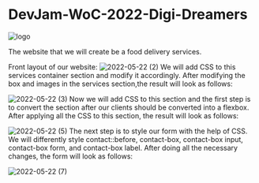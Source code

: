 # DevJam-WoC-2022-Digi-Dreamers
![logo](https://user-images.githubusercontent.com/97392986/169671470-9777c4ec-bb77-4733-8199-4fd7707c4d06.png)

The website that we will create be a food delivery services.

Front layout of our website:
![2022-05-22 (2)](https://user-images.githubusercontent.com/97392986/169671166-88877a0c-e898-4011-abc1-4b9b23e1e578.png)
We will add CSS to this services container section and modify it accordingly. After modifying the box and images in the services section,the result will look as follows:

![2022-05-22 (3)](https://user-images.githubusercontent.com/97392986/169671248-76fac306-1075-4251-9dfd-da1a84a18613.png)
Now we will add CSS to this section and the first step is to convert the section after our clients should be converted into a flexbox. After applying all the CSS to this section, the result will look as follows:

![2022-05-22 (5)](https://user-images.githubusercontent.com/97392986/169671308-ed2020b1-671d-4215-8888-17b788e4c940.png)
The next step is to style our form with the help of CSS. We will differently style contact::before, contact-box, contact-box input, contact-box form, and contact-box label. After doing all the necessary changes, the form will look as follows:

![2022-05-22 (7)](https://user-images.githubusercontent.com/97392986/169671352-778ada6d-08ec-4925-b5e1-77ec1fd13e65.png)
